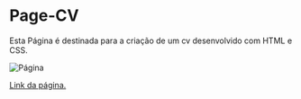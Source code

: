 # Page-CV
Esta Página é destinada para a criação de um cv desenvolvido com HTML e CSS.

![Página](https://github.com/Bscanto/BrunoSCanto/assets/75629284/e1e75977-bbff-45ac-8f48-eb94b6775016)

[Link da página.]([https://link-url-here.org](https://bscanto.github.io/BrunoSCanto/)https://bscanto.github.io/BrunoSCanto/)
